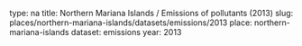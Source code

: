 type: na
title: Northern Mariana Islands / Emissions of pollutants (2013)
slug: places/northern-mariana-islands/datasets/emissions/2013
place: northern-mariana-islands
dataset: emissions
year: 2013
